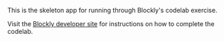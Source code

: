 This is the skeleton app for running through Blockly's codelab exercise.

Visit the [Blockly developer site]([https://developers.google.com/blockly]) for
instructions on how to complete the codelab.
